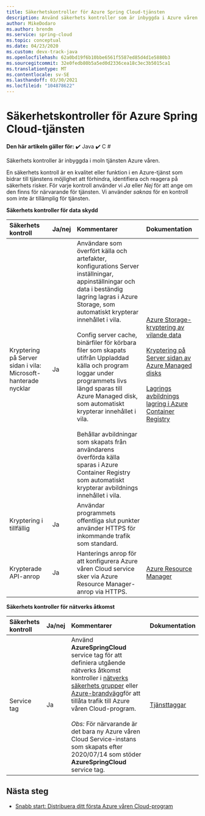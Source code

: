 ```yaml
---
title: Säkerhetskontroller för Azure Spring Cloud-tjänsten
description: Använd säkerhets kontroller som är inbyggda i Azure våren Cloud service.
author: MikeDodaro
ms.author: brendm
ms.service: spring-cloud
ms.topic: conceptual
ms.date: 04/23/2020
ms.custom: devx-track-java
ms.openlocfilehash: 62a0bd19f6b10bbe6561f5587ed85d4d1e5880b3
ms.sourcegitcommit: 32e0fedb80b5a5ed0d2336cea18c3ec3b5015ca1
ms.translationtype: MT
ms.contentlocale: sv-SE
ms.lasthandoff: 03/30/2021
ms.locfileid: "104878622"
---
```

# <a name="security-controls-for-azure-spring-cloud-service"></a>Säkerhetskontroller för Azure Spring Cloud-tjänsten

**Den här artikeln gäller för:** ✔️ Java ✔️ C #

Säkerhets kontroller är inbyggda i moln tjänsten Azure våren.

En säkerhets kontroll är en kvalitet eller funktion i en Azure-tjänst som bidrar till tjänstens möjlighet att förhindra, identifiera och reagera på säkerhets risker.  För varje kontroll använder vi *Ja* eller *Nej* för att ange om den finns för närvarande för tjänsten.  Vi använder *saknas* för en kontroll som inte är tillämplig för tjänsten. 

**Säkerhets kontroller för data skydd**

| Säkerhets kontroll | Ja/nej | Kommentarer | Dokumentation |
|:-------------|:-------|:-------------------------------|:----------------------|
| Kryptering på Server sidan i vila: Microsoft-hanterade nycklar | Ja | Användare som överfört källa och artefakter, konfigurations Server inställningar, appinställningar och data i beständig lagring lagras i Azure Storage, som automatiskt krypterar innehållet i vila.<br><br>Config server cache, binärfiler för körbara filer som skapats utifrån Uppladdad källa och program loggar under programmets livs längd sparas till Azure Managed disk, som automatiskt krypterar innehållet i vila.<br><br>Behållar avbildningar som skapats från användarens överförda källa sparas i Azure Container Registry som automatiskt krypterar avbildnings innehållet i vila. | [Azure Storage-kryptering av vilande data](../storage/common/storage-service-encryption.md)<br><br>[Kryptering på Server sidan av Azure Managed disks](../virtual-machines/disk-encryption.md)<br><br>[Lagrings avbildnings lagring i Azure Container Registry](../container-registry/container-registry-storage.md) |
| Kryptering i tillfällig | Ja | Användar programmets offentliga slut punkter använder HTTPS för inkommande trafik som standard. |  |
| Krypterade API-anrop | Ja | Hanterings anrop för att konfigurera Azure våren Cloud service sker via Azure Resource Manager-anrop via HTTPS. | [Azure Resource Manager](../azure-resource-manager/index.yml) |

**Säkerhets kontroller för nätverks åtkomst**

| Säkerhets kontroll | Ja/nej | Kommentarer | Dokumentation |
|:-------------|:-------|:-------------------------------|:----------------------|
| Service tag | Ja | Använd **AzureSpringCloud** service tag för att definiera utgående nätverks åtkomst kontroller i [nätverks säkerhets grupper](../virtual-network/network-security-groups-overview.md#security-rules) eller [Azure-brandvägg](../firewall/service-tags.md)för att tillåta trafik till Azure våren Cloud-program.<br><br>*Obs:* För närvarande är det bara ny Azure våren Cloud Service-instans som skapats efter 2020/07/14 som stöder **AzureSpringCloud** service tag. | [Tjänsttaggar](../virtual-network/service-tags-overview.md) |

## <a name="next-steps"></a>Nästa steg

* [Snabb start: Distribuera ditt första Azure våren Cloud-program](spring-cloud-quickstart.md)